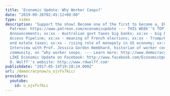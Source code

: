 ```yaml
---
title: 'Economic Update: Why Worker Coops?'
date: "2019-09-26T02:45:12+08:00"
type: video
description: 'Support the show! Become one of the first to become a, EU patron on
  Patreon: https://www.patreon.com/economicupdate --- THIS WEEK''S TOPICS: xx:xx -
  Announcements; xx:xx - Australian govt taxes big banks; xx:xx - big banks fund Dakota
  Access Pipeline; xx:xx - meaning of French elections; xx:xx - Trump/GOP want to
  end estate taxes; xx:xx - rising role of monopoly in US economy; xx:xx - MAIN TOPICS:
  Interview with Prof. Jessica Gordon Nembhard, historian of worker coops and African-American
  community, on "why worker coops. --- Learn more: http://www.democracyatwork.info/economicupdate
  LIKE Economic Update on Facebook: http://www.facebook.com/EconomicUpdate Richard
  D. Wolff''s website: http://www.rdwolff.com'
publishdate: "2017-05-14T19:28:24.000Z"
url: /democracynow/u_ojvfv7kLc/
providers:
  youtube:
    id: u_ojvfv7kLc
---
```

